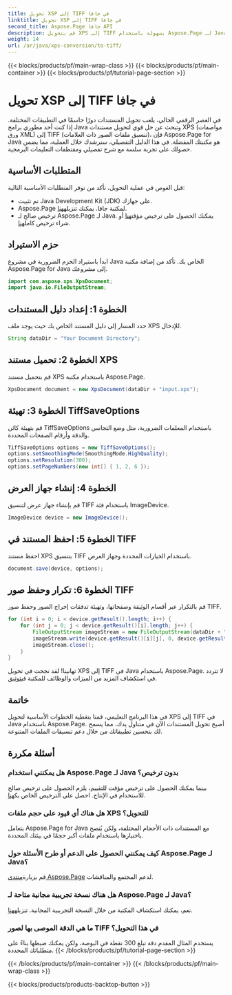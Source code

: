 ```yaml
---
title: تحويل XSP إلى TIFF في جافا
linktitle: تحويل XSP إلى TIFF في جافا
second_title: Aspose.Page جافا API
description: قم بتحويل XPS إلى TIFF بسهولة باستخدام Aspose.Page لـ Java. اتبع دليلنا خطوة بخطوة للتكامل السلس. التحميل الان!
weight: 14
url: /ar/java/xps-conversion/to-tiff/
---
```


{{< blocks/products/pf/main-wrap-class >}}
{{< blocks/products/pf/main-container >}}
{{< blocks/products/pf/tutorial-page-section >}}

# تحويل XSP إلى TIFF في جافا

في العصر الرقمي الحالي، يلعب تحويل المستندات دورًا حاسمًا في التطبيقات المختلفة. إذا كنت أحد مطوري برامج Java وتبحث عن حل قوي لتحويل مستندات XPS (مواصفات ورق XML) إلى TIFF (تنسيق ملفات الصور ذات العلامات)، فإن Aspose.Page for Java هو مكتبتك المفضلة. في هذا الدليل التفصيلي، سنرشدك خلال العملية، مما يضمن حصولك على تجربة سلسة مع شرح تفصيلي ومقتطفات التعليمات البرمجية.
## المتطلبات الأساسية
قبل الغوص في عملية التحويل، تأكد من توفر المتطلبات الأساسية التالية:
- تم تثبيت Java Development Kit (JDK) على جهازك.
-  Aspose.Page لمكتبة جافا. يمكنك تنزيله[هنا](https://releases.aspose.com/page/java/).
-  ترخيص صالح لـ Aspose.Page لـ Java. يمكنك الحصول على ترخيص مؤقت[هنا](https://purchase.aspose.com/temporary-license/) أو شراء ترخيص كامل[هنا](https://purchase.aspose.com/buy).
## حزم الاستيراد
ابدأ باستيراد الحزم الضرورية في مشروع Java الخاص بك. تأكد من إضافة مكتبة Aspose.Page for Java إلى مشروعك.
```java
import com.aspose.xps.XpsDocument;
import java.io.FileOutputStream;
```
## الخطوة 1: إعداد دليل المستندات
حدد المسار إلى دليل المستند الخاص بك حيث يوجد ملف XPS للإدخال.
```java
String dataDir = "Your Document Directory";
```
## الخطوة 2: تحميل مستند XPS
قم بتحميل مستند XPS باستخدام مكتبة Aspose.Page.
```java
XpsDocument document = new XpsDocument(dataDir + "input.xps");
```
## الخطوة 3: تهيئة TiffSaveOptions
قم بتهيئة كائن TiffSaveOptions باستخدام المعلمات الضرورية، مثل وضع التجانس والدقة وأرقام الصفحات المحددة.
```java
TiffSaveOptions options = new TiffSaveOptions();
options.setSmoothingMode(SmoothingMode.HighQuality);
options.setResolution(300);
options.setPageNumbers(new int[] { 1, 2, 6 });
```
## الخطوة 4: إنشاء جهاز العرض
قم بإنشاء جهاز عرض لتنسيق TIFF باستخدام فئة ImageDevice.
```java
ImageDevice device = new ImageDevice();
```
## الخطوة 5: احفظ المستند في TIFF
احفظ مستند XPS بتنسيق TIFF باستخدام الخيارات المحددة وجهاز العرض.
```java
document.save(device, options);
```
## الخطوة 6: تكرار وحفظ صور TIFF
قم بالتكرار عبر أقسام الوثيقة وصفحاتها، وتهيئة تدفقات إخراج الصور وحفظ صور TIFF.
```java
for (int i = 0; i < device.getResult().length; i++) {
    for (int j = 0; j < device.getResult()[i].length; j++) {
        FileOutputStream imageStream = new FileOutputStream(dataDir + "XPStoTIFF" + "_" + (i + 1) + "_" + (j + 1) + ".tif");
        imageStream.write(device.getResult()[i][j], 0, device.getResult()[i][j].length);
        imageStream.close();
    }
}
```
 تهانينا! لقد نجحت في تحويل XPS إلى TIFF في Java باستخدام Aspose.Page. لا تتردد في استكشاف المزيد من الميزات والوظائف للمكتبة في[توثيق](https://reference.aspose.com/page/java/).
## خاتمة
في هذا البرنامج التعليمي، قمنا بتغطية الخطوات الأساسية لتحويل XPS إلى TIFF في Java باستخدام Aspose.Page. أصبح تحويل المستندات الآن في متناول يدك، مما يسمح لك بتحسين تطبيقاتك من خلال دعم تنسيقات الملفات المتنوعة.
## أسئلة مكررة
### هل يمكنني استخدام Aspose.Page لـ Java بدون ترخيص؟
 بينما يمكنك الحصول على ترخيص مؤقت للتقييم، يلزم الحصول على ترخيص صالح للاستخدام في الإنتاج. احصل على الترخيص الخاص بك[هنا](https://purchase.aspose.com/buy).
### هل هناك أي قيود على حجم ملفات XPS للتحويل؟
يتعامل Aspose.Page for Java مع المستندات ذات الأحجام المختلفة، ولكن يُنصح باختبارها باستخدام ملفات أكبر حجمًا في بيئتك المحددة.
### كيف يمكنني الحصول على الدعم أو طرح الأسئلة حول Aspose.Page لـ Java؟
 قم بزيارة[منتدى Aspose.Page](https://forum.aspose.com/c/page/39) لدعم المجتمع والمناقشات.
### هل هناك نسخة تجريبية مجانية متاحة لـ Aspose.Page لـ Java؟
 نعم، يمكنك استكشاف المكتبة من خلال النسخة التجريبية المجانية. تنزيله[هنا](https://releases.aspose.com/).
### ما هي الدقة الموصى بها لصور TIFF في هذا التحويل؟
يستخدم المثال المقدم دقة تبلغ 300 نقطة في البوصة، ولكن يمكنك ضبطها بناءً على متطلباتك المحددة.
{{< /blocks/products/pf/tutorial-page-section >}}

{{< /blocks/products/pf/main-container >}}
{{< /blocks/products/pf/main-wrap-class >}}

{{< blocks/products/products-backtop-button >}}
